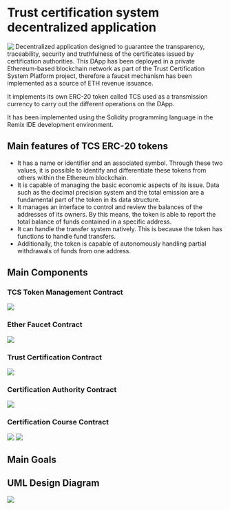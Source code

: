 # Trust certification system decentralized application

<img width="auto" align="left" src="./tcs_logo.jpg" />

Decentralized application designed to guarantee the transparency, traceability, security and truthfulness of the certificates issued by certification authorities.
This DApp has been deployed in a private Ethereum-based blockchain network as part of the Trust Certification System Platform project, therefore a faucet mechanism has been implemented as a source of ETH revenue issuance.

It implements its own ERC-20 token called TCS used as a transmission currency to carry out the different operations on the DApp.

It has been implemented using the Solidity programming language in the Remix IDE development environment.

## Main features of TCS ERC-20 tokens

* It has a name or identifier and an associated symbol. Through these two values, it is possible to identify and differentiate these tokens from others within the Ethereum blockchain.
* It is capable of managing the basic economic aspects of its issue. Data such as the decimal precision system and the total emission are a fundamental part of the token in its data structure.
* It manages an interface to control and review the balances of the addresses of its owners. By this means, the token is able to report the total balance of funds contained in a specific address.
* It can handle the transfer system natively. This is because the token has functions to handle fund transfers.
* Additionally, the token is capable of autonomously handling partial withdrawals of funds from one address.

## Main Components

### TCS Token Management Contract

<img width="auto" src="./screenshots/capture_1.PNG" />

### Ether Faucet Contract

<img width="auto" src="./screenshots/capture_2.PNG" />

### Trust Certification Contract

<img width="auto" src="./screenshots/capture_3.PNG" />

### Certification Authority Contract

<img width="auto" src="./screenshots/capture_4.PNG" />

### Certification Course Contract

<img width="auto" src="./screenshots/capture_5.PNG" />
<img width="auto" src="./screenshots/capture_6.PNG" />

## Main Goals

## UML Design Diagram

<img width="auto" src="./contracts_uml_diagram.svg" />
